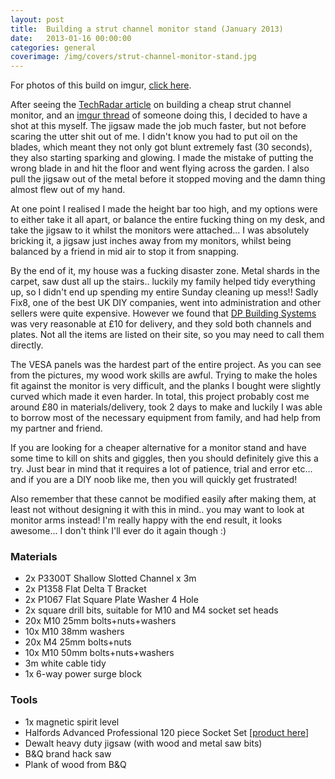 ```yaml
---
layout: post
title:  Building a strut channel monitor stand (January 2013)
date:   2013-01-16 00:00:00
categories: general
coverimage: /img/covers/strut-channel-monitor-stand.jpg
---
```


For photos of this build on imgur, [click here][1].

After seeing the [TechRadar article](http://www.techradar.com/news/computing-components/peripherals/build-a-triple-screen-stand-for-25-1090082) on building a cheap strut channel monitor, and an [imgur thread][3] of someone doing this, I decided to have a shot at this myself. The jigsaw made the job much faster, but not before scaring the utter shit out of me. I didn't know you had to put oil on the blades, which meant they not only got blunt extremely fast (30 seconds), they also starting sparking and glowing. I made the mistake of putting the wrong blade in and hit the floor and went flying across the garden. I also pull the jigsaw out of the metal before it stopped moving and the damn thing almost flew out of my hand. 

At one point I realised I made the height bar too high, and my options were to either take it all apart, or balance the entire fucking thing on my desk, and take the jigsaw to it whilst the monitors were attached... I was absolutely bricking it, a jigsaw just inches away from my monitors, whilst being balanced by a friend in mid air to stop it from snapping.

By the end of it, my house was a fucking disaster zone. Metal shards in the carpet, saw dust all up the stairs.. luckily my family helped tidy everything up, so I didn't end up spending my entire Sunday cleaning up mess!! Sadly Fix8, one of the best UK DIY companies, went into administration and other sellers were quite expensive. However we found that [DP Building Systems][4] was very reasonable at £10 for delivery, and they sold both channels and plates. Not all the items are listed on their site, so you may need to call them directly. 

The VESA panels was the hardest part of the entire project. As you can see from the pictures, my wood work skills are awful. Trying to make the holes fit against the monitor is very difficult, and the planks I bought were slightly curved which made it even harder. In total, this project probably cost me around £80 in materials/delivery, took 2 days to make and luckily I was able to borrow most of the necessary equipment from family, and had help from my partner and friend. 

If you are looking for a cheaper alternative for a monitor stand and have some time to kill on shits and giggles, then you should definitely give this a try. Just bear in mind that it requires a lot of patience, trial and error etc... and if you are a DIY noob like me, then you will quickly get frustrated! 

Also remember that these cannot be modified easily after making them, at least not without designing it with this in mind.. you may want to look at monitor arms instead! I'm really happy with the end result, it looks awesome... I don't think I'll ever do it again though :) 

### Materials

*   2x P3300T Shallow Slotted Channel x 3m
*   2x P1358 Flat Delta T Bracket
*   2x P1067 Flat Square Plate Washer 4 Hole
*   2x square drill bits, suitable for M10 and M4 socket set heads
*   20x M10 25mm bolts+nuts+washers
*   10x M10 38mm washers
*   20x M4 25mm bolts+nuts
*   10x M10 50mm bolts+nuts+washers
*   3m white cable tidy
*   1x 6-way power surge block

### Tools

*   1x magnetic spirit level
*   Halfords Advanced Professional 120 piece Socket Set [[product here]][5]
*   Dewalt heavy duty jigsaw (with wood and metal saw bits)
*   B&Q brand hack saw
*   Plank of wood from B&Q

 [1]: http://imgur.com/a/QQLPz
 [3]: http://imgur.com/a/XaSz7
 [4]: http://www.dpbuildingsystems.co.uk/
 [5]: http://www.halfords.com/webapp/wcs/stores/servlet/product_storeId_10001_catalogId_10151_productId_177693_langId_-1_categoryId_255215